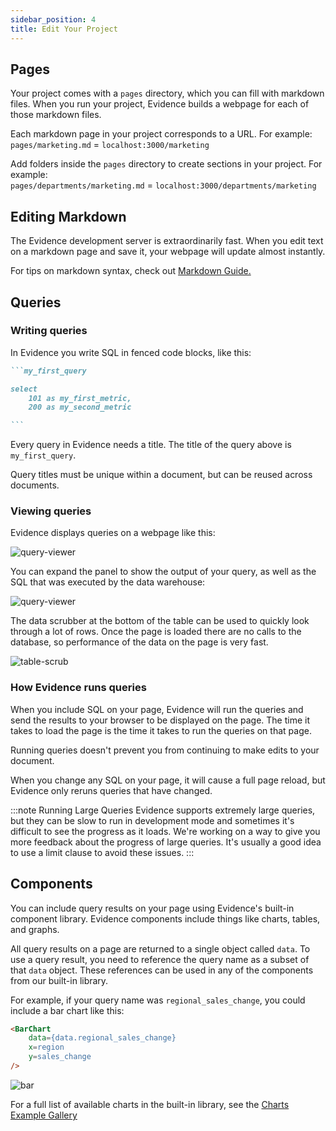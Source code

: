 ```yaml
---
sidebar_position: 4
title: Edit Your Project
---
```


## Pages
Your project comes with a `pages` directory, which you can fill with markdown files. When you run your project, Evidence builds a webpage for each of those markdown files.

Each markdown page in your project corresponds to a URL. For example:  
`pages/marketing.md` = `localhost:3000/marketing`

Add folders inside the `pages` directory to create sections in your project. For example:  
`pages/departments/marketing.md` = `localhost:3000/departments/marketing`
 
## Editing Markdown
The Evidence development server is extraordinarily fast. When you edit text on a markdown page and save it, your webpage will update almost instantly.

For tips on markdown syntax, check out [Markdown Guide.](https://www.markdownguide.org/cheat-sheet/)

## Queries

### Writing queries
In Evidence you write SQL in fenced code blocks, like this:

````markdown
```my_first_query

select 
    101 as my_first_metric,
    200 as my_second_metric

```
````
Every query in Evidence needs a title. The title of the query above is `my_first_query`.

Query titles must be unique within a document, but can be reused across documents.

### Viewing queries
Evidence displays queries on a webpage like this:

<div style={{textAlign: 'center'}}>

![query-viewer](/img/query-result-collapsed.png)
</div>

You can expand the panel to show the output of your query, as well as the SQL that was executed by the data warehouse:

<div style={{textAlign: 'center'}}>

![query-viewer](/img/query-result-expanded.png)
</div>

The data scrubber at the bottom of the table can be used to quickly look through a lot of rows. Once the page is loaded there are no calls to the database, so performance of the data on the page is very fast.

<div style={{textAlign: 'center'}}>

![table-scrub](/img/table-scrubber.gif)

</div>

### How Evidence runs queries
When you include SQL on your page, Evidence will run the queries and send the results to your browser to be displayed on the page. The time it takes to load the page is the time it takes to run the queries on that page.

Running queries doesn't prevent you from continuing to make edits to your document.

When you change any SQL on your page, it will cause a full page reload, but Evidence only reruns queries that have changed. 

:::note Running Large Queries
Evidence supports extremely large queries, but they can be slow to run in development mode and sometimes it's difficult to see the progress as it loads. We're working on a way to give you more feedback about the progress of large queries. It's usually a good idea to use a limit clause to avoid these issues.
:::


## Components
You can include query results on your page using Evidence's built-in component library. Evidence components include things like charts, tables, and graphs. 

All query results on a page are returned to a single object called `data`. To use a query result, you need to reference the query name as a subset of that `data` object. These references can be used in any of the components from our built-in library.

For example, if your query name was `regional_sales_change`, you could include a bar chart like this:
```markdown
<BarChart 
    data={data.regional_sales_change}
    x=region
    y=sales_change
/>
```

![bar](/img/exg-bar-nt.svg) 

For a full list of available charts in the built-in library, see the [Charts Example Gallery](/features/charts/examples)
